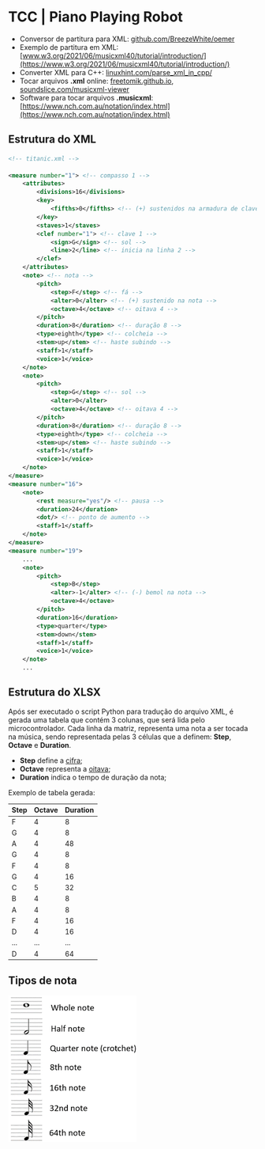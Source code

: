 # TCC | Piano Playing Robot

- Conversor de partitura para XML: [github.com/BreezeWhite/oemer](https://github.com/BreezeWhite/oemer)
- Exemplo de partitura em XML: [www.w3.org/2021/06/musicxml40/tutorial/introduction/](https://www.w3.org/2021/06/musicxml40/tutorial/introduction/)
- Converter XML para C++: [linuxhint.com/parse_xml_in_cpp/](https://linuxhint.com/parse_xml_in_cpp/)
- Tocar arquivos **.xml** online: [freetomik.github.io](https://freetomik.github.io), [soundslice.com/musicxml-viewer](https://www.soundslice.com/musicxml-viewer/)
- Software para tocar arquivos **.musicxml**: [https://www.nch.com.au/notation/index.html](https://www.nch.com.au/notation/index.html)

## Estrutura do **XML**
``` xml
<!-- titanic.xml -->

<measure number="1"> <!-- compasso 1 -->
    <attributes>
        <divisions>16</divisions>
        <key>
            <fifths>0</fifths> <!-- (+) sustenidos na armadura de clave -->
        </key>
        <staves>1</staves>
        <clef number="1"> <!-- clave 1 -->
            <sign>G</sign> <!-- sol -->
            <line>2</line> <!-- inicia na linha 2 -->
        </clef>
    </attributes>
    <note> <!-- nota -->
        <pitch>
            <step>F</step> <!-- fá -->
            <alter>0</alter> <!-- (+) sustenido na nota -->
            <octave>4</octave> <!-- oitava 4 -->
        </pitch>
        <duration>8</duration> <!-- duração 8 -->
        <type>eighth</type> <!-- colcheia -->
        <stem>up</stem> <!-- haste subindo -->
        <staff>1</staff>
        <voice>1</voice>
    </note>
    <note>
        <pitch>
            <step>G</step> <!-- sol -->
            <alter>0</alter>
            <octave>4</octave> <!-- oitava 4 -->
        </pitch>
        <duration>8</duration> <!-- duração 8 -->
        <type>eighth</type> <!-- colcheia -->
        <stem>up</stem> <!-- haste subindo -->
        <staff>1</staff>
        <voice>1</voice>
    </note>
</measure>
<measure number="16">
    <note>
        <rest measure="yes"/> <!-- pausa -->
        <duration>24</duration>
        <dot/> <!-- ponto de aumento -->
        <staff>1</staff>
    </note>
</measure>
<measure number="19">
    ...
    <note>
        <pitch>
            <step>B</step>
            <alter>-1</alter> <!-- (-) bemol na nota -->
            <octave>4</octave>
        </pitch>
        <duration>16</duration>
        <type>quarter</type>
        <stem>down</stem>
        <staff>1</staff>
        <voice>1</voice>
    </note>
    ...
```

## Estrutura do **XLSX**
Após ser executado o script Python para tradução do arquivo XML, é gerada uma tabela que contém 3 colunas, que será lida pelo microcontrolador.
Cada linha da matriz, representa uma nota a ser tocada na música, sendo representada pelas 3 células que a definem: **Step**, **Octave** e **Duration**.
- **Step** define a [cifra](https://pt.wikipedia.org/wiki/Cifra_(música));
- **Octave** representa a [oitava](https://pt.wikipedia.org/wiki/Oitava);
- **Duration** indica o tempo de duração da nota;

Exemplo de tabela gerada:

| Step | Octave | Duration |
|------|--------|----------|
| F    | 4      | 8        |
| G    | 4      | 8        |
| A    | 4      | 48       |
| G    | 4      | 8        |
| F    | 4      | 8        |
| G    | 4      | 16       |
| C    | 5      | 32       |
| B    | 4      | 8        |
| A    | 4      | 8        |
| F    | 4      | 16       |
| D    | 4      | 16       |
| ...  | ...    | ...      |
| D    | 4      | 64       |

## Tipos de nota
<img src="docs\notes-values.png" width="260">